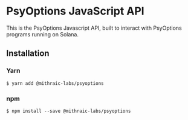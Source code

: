 # PsyOptions JavaScript API
This is the PsyOptions Javascript API, built to interact with PsyOptions programs running on
Solana.

## Installation

### Yarn
`$ yarn add @mithraic-labs/psyoptions`

### npm

`$ npm install --save @mithraic-labs/psyoptions`
